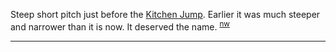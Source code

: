
Steep short pitch just before the [Kitchen Jump](Kitchen-Jump). Earlier it was much steeper and narrower than it is now. It deserved the name. <sup>[nw][]</sup>


---

[nw]: Names-Walt "Meany Names by Walter Little, 1984"
